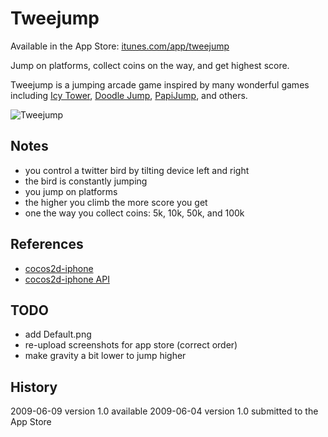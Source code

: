 # Tweejump

Available in the App Store: [itunes.com/app/tweejump](http://itunes.com/app/tweejump)

Jump on platforms, collect coins on the way, and get highest score.

Tweejump is a jumping arcade game inspired by many wonderful games including [Icy Tower][1], [Doodle Jump][2], [PapiJump][3], and others.

[1]: http://www.freelunchdesign.com/games.php?id=6
[2]: http://linktoapp.com/Doodle+Jump
[3]: http://linktoapp.com/PapiJump

![Tweejump](http://tweejump.com/tweejump-1.jpg)

## Notes

- you control a twitter bird by tilting device left and right
- the bird is constantly jumping
- you jump on platforms
- the higher you climb the more score you get
- one the way you collect coins: 5k, 10k, 50k, and 100k

## References

- [cocos2d-iphone](http://code.google.com/p/cocos2d-iphone/)
- [cocos2d-iphone API](http://www.sapusmedia.com/cocos2d-iphone-api-doc/)

## TODO

- add Default.png
- re-upload screenshots for app store (correct order)
- make gravity a bit lower to jump higher

## History

2009-06-09 version 1.0 available
2009-06-04 version 1.0 submitted to the App Store

